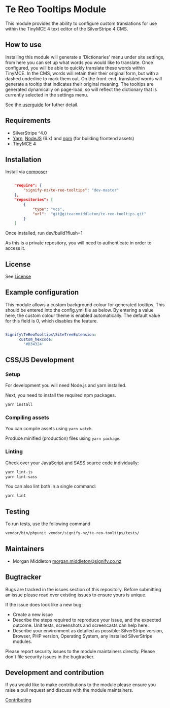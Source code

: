 <h1>Te Reo Tooltips Module</h1>
This module provides the ability to configure custom translations for use within the TinyMCE 4 text editor of the SilverStripe 4 CMS.

<h2>How to use</h2>
Installing this module will generate a 'Dictionaries' menu under site settings,
from here you can set up what words you would like to translate.
Once configured, you will be able to quickly translate these words within TinyMCE.
In the CMS, words will retain their their original form, but with a dashed underline to mark them out.
On the front-end, translated words will generate a tooltip that indicates their original meaning.
The tooltips are generated dynamically on page-load, so will reflect the dictionary that is currently selected in the settings menu.

See the [userguide](docs/en/userguide.md) for futher detail.

## Requirements

* SilverStripe ^4.0
* [Yarn](https://yarnpkg.com/lang/en/), [NodeJS](https://nodejs.org/en/) (6.x) and [npm](https://npmjs.com) (for building
  frontend assets)
* TinyMCE 4

## Installation
Install via [composer](https://getcomposer.org)

```JSON

    "require": {
        "signify-nz/te-reo-tooltips": "dev-master"
    },
    "repositories": [
        {
            "type": "vcs",
            "url":  "git@gitea:mmiddleton/te-reo-tooltips.git"
        }
    ]

```

Once installed, run dev/build?flush=1

As this is a private repository, you will need to authenticate in order to access it.

## License
See [License](license.md)

## Example configuration
This module allows a custom background colour for generated tooltips.
This should be entered into the config.yml file as below.
By entering a value here, the custom colour theme is enabled automatically.
The default value for this field is 0, which disables the feature.

```yaml

Signify\TeReoTooltips\SiteTreeExtension:
      custom_hexcode:
        '#D34324'

```

## CSS/JS Development
### Setup
For development you will need Node.js and yarn installed.

Next, you need to install the required npm packages.
```bash
yarn install
```
### Compiling assets
You can compile assets using `yarn watch`.

Produce minified (production) files using `yarn package`.

### Linting
Check over your JavaScript and SASS source code individually:

```bash
yarn lint-js
yarn lint-sass
```

You can also lint both in a single command:
```bash
yarn lint
```

## Testing
To run tests, use the following command
```bash
vendor/bin/phpunit vendor/signify-nz/te-reo-tooltips/tests/
```

## Maintainers
 * Morgan Middleton <morgan.middleton@signify.co.nz>

## Bugtracker
Bugs are tracked in the issues section of this repository. Before submitting an issue please read over
existing issues to ensure yours is unique.

If the issue does look like a new bug:

 - Create a new issue
 - Describe the steps required to reproduce your issue, and the expected outcome. Unit tests, screenshots
 and screencasts can help here.
 - Describe your environment as detailed as possible: SilverStripe version, Browser, PHP version,
 Operating System, any installed SilverStripe modules.

Please report security issues to the module maintainers directly. Please don't file security issues in the bugtracker.

## Development and contribution
If you would like to make contributions to the module please ensure you raise a pull request and discuss with the module maintainers.

[Contributing](CONTRIBUTING.md)
